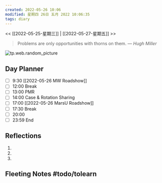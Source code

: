 ```yaml
---
created: 2022-05-26 10:06
modified: 星期四 26日 五月 2022 10:06:35
tags: diary
---
```

<< [[2022-05-25-星期三]] | [[2022-05-27-星期五]] >>
> Problems are only opportunities with thorns on them.
> — <cite>Hugh Miller</cite>

![tp.web.random_picture](https://images.unsplash.com/photo-1501785888041-af3ef285b470?crop=entropy&cs=tinysrgb&fit=crop&fm=jpg&h=200&ixid=MnwxfDB8MXxyYW5kb218MHx8bGFuZHNjYXBlLHdhdGVyfHx8fHx8MTY1MzUzMDc5OA&ixlib=rb-1.2.1&q=80&utm_campaign=api-credit&utm_medium=referral&utm_source=unsplash_source&w=200)


## Day Planner
- [ ] 9:30 [[2022-05-26 MW Roadshow]]
- [ ] 12:00 Break
- [ ] 13:00 PMR
- [ ] 14:00 Case & Rotation Sharing
- [ ] 17:00 [[2022-05-26 MarsU Roadshow]]
- [ ] 17:30 Break
- [ ] 20:00 
- [ ] 23:59 End

## Reflections
1. 
2. 
3. 

## Fleeting Notes #todo/tolearn 

